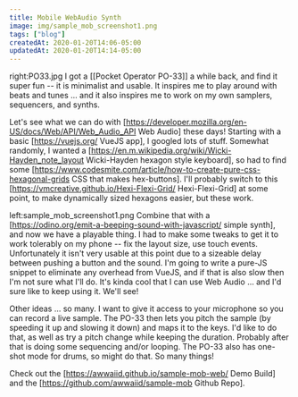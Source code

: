 ```yaml
---
title: Mobile WebAudio Synth
image: img/sample_mob_screenshot1.png
tags: ["blog"]
createdAt: 2020-01-20T14:06-05:00
updatedAt: 2020-01-20T14:14-05:00
---
```


right:PO33.jpg I got a [[Pocket Operator PO-33]] a while back, and find it super fun -- it is minimalist and usable. It inspires me to play around with beats and tunes ... and it also inspires me to work on my own samplers, sequencers, and synths.

Let's see what we can do with [https://developer.mozilla.org/en-US/docs/Web/API/Web_Audio_API Web Audio] these days! Starting with a basic [https://vuejs.org/ VueJS app], I googled lots of stuff. Somewhat randomly, I wanted a [https://en.m.wikipedia.org/wiki/Wicki-Hayden_note_layout Wicki-Hayden hexagon style keyboard], so had to find some [https://www.codesmite.com/article/how-to-create-pure-css-hexagonal-grids CSS that makes hex-buttons]. I'll probably switch to this [https://vmcreative.github.io/Hexi-Flexi-Grid/ Hexi-Flexi-Grid] at some point, to make dynamically sized hexagons easier, but these work.

left:sample_mob_screenshot1.png Combine that with a [https://odino.org/emit-a-beeping-sound-with-javascript/ simple synth], and now we have a playable thing. I had to make some tweaks to get it to work tolerably on my phone -- fix the layout size, use touch events. Unfortunately it isn't very usable at this point due to a sizeable delay between pushing a button and the sound. I'm going to write a pure-JS snippet to eliminate any overhead from VueJS, and if that is also slow then I'm not sure what I'll do. It's kinda cool that I can use Web Audio ... and I'd sure like to keep using it. We'll see!

Other ideas ... so many. I want to give it access to your microphone so you can record a live sample. The PO-33 then lets you pitch the sample (by speeding it up and slowing it down) and maps it to the keys. I'd like to do that, as well as try a pitch change while keeping the duration. Probably after that is doing some sequencing and/or looping. The PO-33 also has one-shot mode for drums, so might do that. So many things!

Check out the [https://awwaiid.github.io/sample-mob-web/ Demo Build] and the [https://github.com/awwaiid/sample-mob Github Repo].


